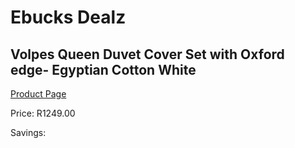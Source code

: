 
# Ebucks Dealz
## Volpes Queen Duvet Cover Set with Oxford edge- Egyptian Cotton White
[Product Page](https://www.ebucks.com/web/shop/productSelected.do?prodId=1067643419&catId=704984344)

Price: R1249.00

Savings: 


	